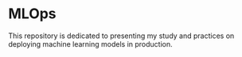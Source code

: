 # MLOps

This repository is dedicated to presenting my study and practices on deploying machine learning models in production.
